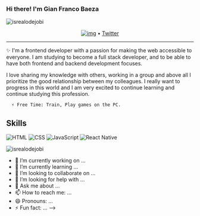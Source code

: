 <!-- Heading -->
<!-- Heading -->
<h3 > Hi there! I'm Gian Franco Baeza</h3>

<!-- Profile Views -->

<p align="left"> <img src="https://komarev.com/ghpvc/?username=lauragift21&label=Profile%20views&color=0e75b6&style=flat" alt="isrealodejobi" />
</p>

<p align="center">
  <a href="www.linkedin.com/in/gianbaeza"><img src="https://i.postimg.cc/90QXwRM7/icons8-linkedin-48.png" alt="img"></img></a> •
  <a href="https://twitter.com/lauragift_">Twitter</a>
</p>

 <!-- About section -->

---
✨ I'm a frontend developer with a passion for making the web accessible to everyone. I am studying to become a full stack developer, and to be able to have both frontend and backend development focuses.

I love sharing my knowledge with others, working in a group and above all I prioritize the good relationship between my colleagues.
I really want to progress in this world and I am very excited to continue learning and continue studying this profession.

      ⚡ Free Time: Train, Play games on the PC.
 <section>
        <h2>Skills</h2>
        <img src="https://i.postimg.cc/vHx09GK1/icons8-html-96.png" alt="HTML"  display: inline-block;
            margin: 10px; >
        <img src="https://i.postimg.cc/7ZgXsmww/icons8-css-96.png" alt="CSS"  display: inline-block;
            margin: 10px;>
        <img src="https://i.postimg.cc/MTGDGwRp/icons8-javascript-96.png" alt="JavaScript"  display: inline-block;
            margin: 10px;>
        <img src="https://i.postimg.cc/C5XJt2RL/icons8-react-native-96.png" alt="React Native"  display: inline-block;
            margin: 10px;>
    </section>
</body>

 

<p align="left"> <img src="https://komarev.com/ghpvc/?username=lauragift21&label=Profile%20views&color=0e75b6&style=flat" alt="isrealodejobi" />
</p>


- 🔭 I’m currently working on ...
- 🌱 I’m currently learning ...
- 👯 I’m looking to collaborate on ...
- 🤔 I’m looking for help with ...
- 💬 Ask me about ...
- 📫 How to reach me: ...
- 😄 Pronouns: ...
- ⚡ Fun fact: ...
-->
